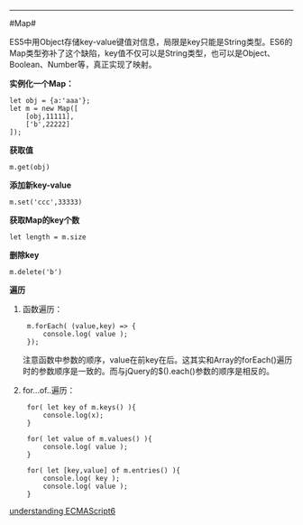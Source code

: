****
#Map#

ES5中用Object存储key-value键值对信息，局限是key只能是String类型。ES6的Map类型弥补了这个缺陷，key值不仅可以是String类型，也可以是Object、Boolean、Number等，真正实现了映射。

**实例化一个Map：**

	let obj = {a:'aaa'};
	let m = new Map([
		[obj,11111],
		['b',22222]
	]);

**获取值**

	m.get(obj)

**添加新key-value**
	
	m.set('ccc',33333)

**获取Map的key个数**

	let length = m.size

**删除key**

	m.delete('b')

**遍历**

1. 函数遍历：

		m.forEach( (value,key) => {
			console.log( value );
		});
	
	注意函数中参数的顺序，value在前key在后。这其实和Array的forEach()遍历时的参数顺序是一致的。而与jQuery的$().each()参数的顺序是相反的。

2. for...of..遍历：

		for( let key of m.keys() ){
			console.log(x);
		}
	
		for( let value of m.values() ){
			console.log( value );
		}
	
		for( let [key,value] of m.entries() ){
			console.log( key );
			console.log( value );
		}







[understanding ECMAScript6](https://leanpub.com/understandinges6/read#leanpub-auto-iterators-and-generators)
